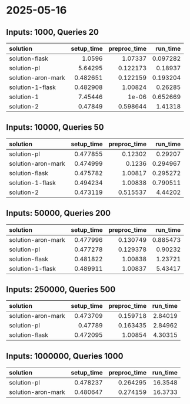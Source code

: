 # 2025-05-16

## Inputs: 1000, Queries 20

| solution           |   setup_time |   preproc_time |   run_time |
|:-------------------|-------------:|---------------:|-----------:|
| solution-flask     |     1.0596   |       1.07337  |   0.097282 |
| solution-pl        |     5.64295  |       0.122173 |   0.18937  |
| solution-aron-mark |     0.482651 |       0.122159 |   0.193204 |
| solution-1-flask   |     0.482908 |       1.00824  |   0.26285  |
| solution-1         |     7.45446  |       1e-06    |   0.652669 |
| solution-2         |     0.47849  |       0.598644 |   1.41318  |

## Inputs: 10000, Queries 50

| solution           |   setup_time |   preproc_time |   run_time |
|:-------------------|-------------:|---------------:|-----------:|
| solution-pl        |     0.477855 |       0.12302  |   0.29207  |
| solution-aron-mark |     0.474999 |       0.1236   |   0.294967 |
| solution-flask     |     0.475782 |       1.00817  |   0.295272 |
| solution-1-flask   |     0.494234 |       1.00838  |   0.790511 |
| solution-2         |     0.473119 |       0.515537 |   4.44202  |

## Inputs: 50000, Queries 200

| solution           |   setup_time |   preproc_time |   run_time |
|:-------------------|-------------:|---------------:|-----------:|
| solution-aron-mark |     0.477996 |       0.130749 |   0.885473 |
| solution-pl        |     0.477278 |       0.129378 |   0.90232  |
| solution-flask     |     0.481822 |       1.00838  |   1.23721  |
| solution-1-flask   |     0.489911 |       1.00837  |   5.43417  |

## Inputs: 250000, Queries 500

| solution           |   setup_time |   preproc_time |   run_time |
|:-------------------|-------------:|---------------:|-----------:|
| solution-aron-mark |     0.473709 |       0.159718 |    2.84019 |
| solution-pl        |     0.47789  |       0.163435 |    2.84962 |
| solution-flask     |     0.472095 |       1.00854  |    4.30315 |

## Inputs: 1000000, Queries 1000

| solution           |   setup_time |   preproc_time |   run_time |
|:-------------------|-------------:|---------------:|-----------:|
| solution-pl        |     0.478237 |       0.264295 |    16.3548 |
| solution-aron-mark |     0.480647 |       0.274159 |    16.3733 |